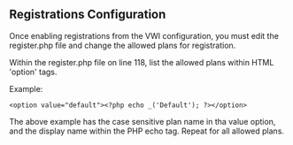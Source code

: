 ## Registrations Configuration

Once enabling registrations from the VWI configuration, you must edit the register.php file and change the allowed plans for registration.

Within the register.php file on line 118, list the allowed plans within HTML 'option' tags.

Example:

```
<option value="default"><?php echo _('Default'); ?></option>
```

The above example has the case sensitive plan name in tha value option, and the display name within the PHP echo tag. Repeat for all allowed plans.